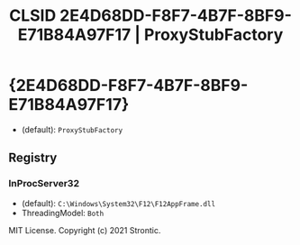 ﻿---
title: "CLSID 2E4D68DD-F8F7-4B7F-8BF9-E71B84A97F17 | ProxyStubFactory"
excerpt: What is COM-Object CLSID 2E4D68DD-F8F7-4B7F-8BF9-E71B84A97F17?
---

# {2E4D68DD-F8F7-4B7F-8BF9-E71B84A97F17}

* (default): `ProxyStubFactory`

## Registry


### InProcServer32

* (default): `C:\Windows\System32\F12\F12AppFrame.dll`
* ThreadingModel: `Both`

MIT License. Copyright (c) 2021 Strontic.


